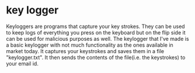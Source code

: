 # key logger
Keyloggers are programs that capture your key strokes. They can be used to keep logs of everything you press on the keyboard but on the flip side it can be used for malicious purposes as well.  The keylogger that I've made is a basic keylogger with not much functionality as the ones available in market today. It captures your keystrokes and saves them in a file "keylogger.txt".  It then sends the contents of the file(i.e. the keystrokes) to your email id.  
